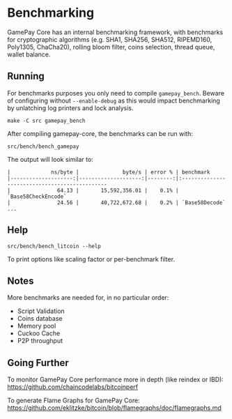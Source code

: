 Benchmarking
============

GamePay Core has an internal benchmarking framework, with benchmarks
for cryptographic algorithms (e.g. SHA1, SHA256, SHA512, RIPEMD160, Poly1305, ChaCha20), rolling bloom filter, coins selection,
thread queue, wallet balance.

Running
---------------------

For benchmarks purposes you only need to compile `gamepay_bench`. Beware of configuring without `--enable-debug` as this would impact
benchmarking by unlatching log printers and lock analysis.

    make -C src gamepay_bench

After compiling gamepay-core, the benchmarks can be run with:

    src/bench/bench_gamepay

The output will look similar to:
```
|             ns/byte |              byte/s | error % | benchmark
|--------------------:|--------------------:|--------:|:----------------------------------------------
|               64.13 |       15,592,356.01 |    0.1% | `Base58CheckEncode`
|               24.56 |       40,722,672.68 |    0.2% | `Base58Decode`
...
```

Help
---------------------

    src/bench/bench_litcoin --help

To print options like scaling factor or per-benchmark filter.

Notes
---------------------
More benchmarks are needed for, in no particular order:
- Script Validation
- Coins database
- Memory pool
- Cuckoo Cache
- P2P throughput

Going Further
--------------------

To monitor GamePay Core performance more in depth (like reindex or IBD): https://github.com/chaincodelabs/bitcoinperf

To generate Flame Graphs for GamePay Core: https://github.com/eklitzke/bitcoin/blob/flamegraphs/doc/flamegraphs.md
